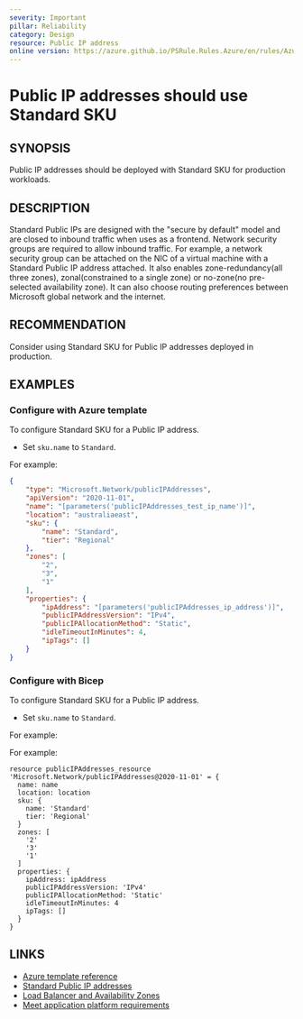 ```yaml
---
severity: Important
pillar: Reliability
category: Design
resource: Public IP address
online version: https://azure.github.io/PSRule.Rules.Azure/en/rules/Azure.PublicIP.StandardSKU/
---
```


# Public IP addresses should use Standard SKU

## SYNOPSIS

Public IP addresses should be deployed with Standard SKU for production workloads.

## DESCRIPTION

Standard Public IPs are designed with the "secure by default" model and are closed to inbound traffic when uses as a frontend.
Network security groups are required to allow inbound traffic.
For example, a network security group can be attached on the NIC of a virtual machine with a Standard Public IP address attached.
It also enables zone-redundancy(all three zones), zonal(constrained to a single zone) or no-zone(no pre-selected availability zone).
It can also choose routing preferences between Microsoft global network and the internet.

## RECOMMENDATION

Consider using Standard SKU for Public IP addresses deployed in production.

## EXAMPLES

### Configure with Azure template

To configure Standard SKU for a Public IP address.

- Set `sku.name` to `Standard`.

For example:

```json
{
    "type": "Microsoft.Network/publicIPAddresses",
    "apiVersion": "2020-11-01",
    "name": "[parameters('publicIPAddresses_test_ip_name')]",
    "location": "australiaeast",
    "sku": {
        "name": "Standard",
        "tier": "Regional"
    },
    "zones": [
        "2",
        "3",
        "1"
    ],
    "properties": {
        "ipAddress": "[parameters('publicIPAddresses_ip_address')]",
        "publicIPAddressVersion": "IPv4",
        "publicIPAllocationMethod": "Static",
        "idleTimeoutInMinutes": 4,
        "ipTags": []
    }
}
```

### Configure with Bicep

To configure Standard SKU for a Public IP address.

- Set `sku.name` to `Standard`.

For example:

For example:

```bicep
resource publicIPAddresses_resource 'Microsoft.Network/publicIPAddresses@2020-11-01' = {
  name: name
  location: location
  sku: {
    name: 'Standard'
    tier: 'Regional'
  }
  zones: [
    '2'
    '3'
    '1'
  ]
  properties: {
    ipAddress: ipAddress
    publicIPAddressVersion: 'IPv4'
    publicIPAllocationMethod: 'Static'
    idleTimeoutInMinutes: 4
    ipTags: []
  }
}
```

## LINKS

- [Azure template reference](https://docs.microsoft.com/azure/templates/microsoft.network/publicipaddresses?tabs=json)
- [Standard Public IP addresses](https://docs.microsoft.com/azure/virtual-network/public-ip-addresses#standard)
- [Load Balancer and Availability Zones](https://docs.microsoft.com/azure/load-balancer/load-balancer-standard-availability-zones)
- [Meet application platform requirements](https://docs.microsoft.com/azure/architecture/framework/resiliency/design-requirements#meet-application-platform-requirements)